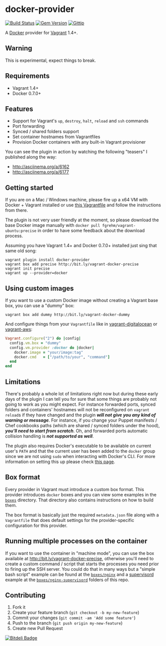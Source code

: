 # docker-provider

[![Build Status](https://travis-ci.org/fgrehm/docker-provider.png?branch=master)](https://travis-ci.org/fgrehm/docker-provider) [![Gem Version](https://badge.fury.io/rb/docker-provider.png)](http://badge.fury.io/rb/docker-provider) [![Gittip](http://img.shields.io/gittip/fgrehm.svg)](https://www.gittip.com/fgrehm/)

A [Docker](http://www.docker.io/) provider for [Vagrant](http://www.vagrantup.com/)
1.4+.


## Warning

This is experimental, expect things to break.


## Requirements

* Vagrant 1.4+
* Docker 0.7.0+


## Features

* Support for Vagrant's `up`, `destroy`, `halt`, `reload` and `ssh` commands
* Port forwarding
* Synced / shared folders support
* Set container hostnames from Vagrantfiles
* Provision Docker containers with any built-in Vagrant provisioner

You can see the plugin in action by watching the following "teasers" I published
along the way:

* http://asciinema.org/a/6162
* http://asciinema.org/a/6177


## Getting started

If you are on a Mac / Windows machine, please fire up a x64 VM with Docker +
Vagrant installed or use [this Vagrantfile](https://gist.github.com/fgrehm/fc48fb51ec7df64439e4)
and follow the instructions from there.

The plugin is not very user friendly at the moment, so please download the base
Docker image manually with `docker pull fgrehm/vagrant-ubuntu:precise` in order
to have some feedback about the download process.

Assuming you have Vagrant 1.4+ and Docker 0.7.0+ installed just sing that same
old song:

```
vagrant plugin install docker-provider
vagrant box add precise http://bit.ly/vagrant-docker-precise
vagrant init precise
vagrant up --provider=docker
```


## Using custom images

If you want to use a custom Docker image without creating a Vagrant base box,
you can use a "dummy" box:

```
vagrant box add dummy http://bit.ly/vagrant-docker-dummy
```

And configure things from your `Vagrantfile` like in [vagrant-digitalocean](https://github.com/smdahlen/vagrant-digitalocean#configure)
or [vagrant-aws](https://github.com/mitchellh/vagrant-aws#quick-start):

```ruby
Vagrant.configure("2") do |config|
  config.vm.box = "dummy"
  config.vm.provider :docker do |docker|
    docker.image = "your/image:tag"
    docker.cmd   = ["/path/to/your", "command"]
  end
end
```


## Limitations

There's probably a whole lot of limitations right now but during these early days
of the plugin I can tell you for sure that some things are probably not going to
work as you might expect. For instance forwarded ports, synced folders and containers'
hostnames will not be reconfigured on `vagrant reload`s if they have changed and
the plugin **_will not give you any kind of warning or message_**. For instance,
if you change your Puppet manifests / Chef cookbooks paths (which are shared /
synced folders under the hood), **_you'll need to start from scratch_**. Oh,
and forwarded ports automatic collision handling is **_not supported as well_**.

The plugin also requires Docker's executable to be available on current user's `PATH`
and that the current user has been added to the `docker` group since we are not
using `sudo` when interacting with Docker's CLI. For more information on setting
this up please check [this page](http://docs.docker.io/en/latest/use/basics/#why-sudo).


## Box format

Every provider in Vagrant must introduce a custom box format. This provider introduces
`docker` boxes and you can view some examples in the [`boxes`](boxes) directory.
That directory also contains instructions on how to build them.

The box format is basically just the required `metadata.json` file along with a
`Vagrantfile` that does default settings for the provider-specific configuration
for this provider.


## Running multiple processes on the container

If you want to use the container in "machine mode", you can use the box available
at http://bit.ly/vagrant-docker-precise, otherwise you'll need to create a custom
command / script that starts the processes you need prior to firing up the SSH server.
You could do that in many ways but a "simple bash script" example can be found at
the [`boxes/nginx`](boxes/nginx) and a [supervisord](http://supervisord.org/introduction.html)
example at the [`boxes/nginx-supervisord`](boxes/nginx-supervisord) folders of
this repo.

## Contributing

1. Fork it
2. Create your feature branch (`git checkout -b my-new-feature`)
3. Commit your changes (`git commit -am 'Add some feature'`)
4. Push to the branch (`git push origin my-new-feature`)
5. Create new Pull Request

[![Bitdeli Badge](https://d2weczhvl823v0.cloudfront.net/fgrehm/docker-provider/trend.png)](https://bitdeli.com/free "Bitdeli Badge")
